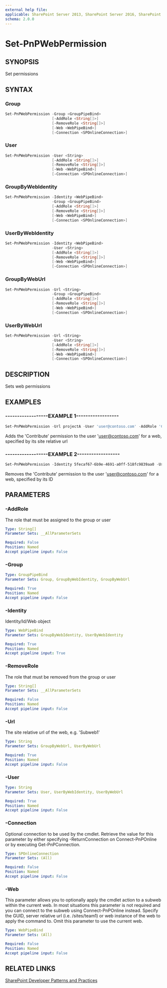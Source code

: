 ```yaml
---
external help file:
applicable: SharePoint Server 2013, SharePoint Server 2016, SharePoint Server 2019, SharePoint Online
schema: 2.0.0
---
```

# Set-PnPWebPermission

## SYNOPSIS
Set permissions

## SYNTAX 

### Group
```powershell
Set-PnPWebPermission -Group <GroupPipeBind>
                     [-AddRole <String[]>]
                     [-RemoveRole <String[]>]
                     [-Web <WebPipeBind>]
                     [-Connection <SPOnlineConnection>]
```

### User
```powershell
Set-PnPWebPermission -User <String>
                     [-AddRole <String[]>]
                     [-RemoveRole <String[]>]
                     [-Web <WebPipeBind>]
                     [-Connection <SPOnlineConnection>]
```

### GroupByWebIdentity
```powershell
Set-PnPWebPermission -Identity <WebPipeBind>
                     -Group <GroupPipeBind>
                     [-AddRole <String[]>]
                     [-RemoveRole <String[]>]
                     [-Web <WebPipeBind>]
                     [-Connection <SPOnlineConnection>]
```

### UserByWebIdentity
```powershell
Set-PnPWebPermission -Identity <WebPipeBind>
                     -User <String>
                     [-AddRole <String[]>]
                     [-RemoveRole <String[]>]
                     [-Web <WebPipeBind>]
                     [-Connection <SPOnlineConnection>]
```

### GroupByWebUrl
```powershell
Set-PnPWebPermission -Url <String>
                     -Group <GroupPipeBind>
                     [-AddRole <String[]>]
                     [-RemoveRole <String[]>]
                     [-Web <WebPipeBind>]
                     [-Connection <SPOnlineConnection>]
```

### UserByWebUrl
```powershell
Set-PnPWebPermission -Url <String>
                     -User <String>
                     [-AddRole <String[]>]
                     [-RemoveRole <String[]>]
                     [-Web <WebPipeBind>]
                     [-Connection <SPOnlineConnection>]
```

## DESCRIPTION
Sets web permissions

## EXAMPLES

### ------------------EXAMPLE 1------------------
```powershell
Set-PnPWebPermission -Url projectA -User 'user@contoso.com' -AddRole 'Contribute'
```

Adds the 'Contribute' permission to the user 'user@contoso.com' for a web, specified by its site relative url

### ------------------EXAMPLE 2------------------
```powershell
Set-PnPWebPermission -Identity 5fecaf67-6b9e-4691-a0ff-518fc9839aa0 -User 'user@contoso.com' -RemoveRole 'Contribute'
```

Removes the 'Contribute' permission to the user 'user@contoso.com' for a web, specified by its ID

## PARAMETERS

### -AddRole
The role that must be assigned to the group or user

```yaml
Type: String[]
Parameter Sets: __AllParameterSets

Required: False
Position: Named
Accept pipeline input: False
```

### -Group


```yaml
Type: GroupPipeBind
Parameter Sets: Group, GroupByWebIdentity, GroupByWebUrl

Required: True
Position: Named
Accept pipeline input: False
```

### -Identity
Identity/Id/Web object

```yaml
Type: WebPipeBind
Parameter Sets: GroupByWebIdentity, UserByWebIdentity

Required: True
Position: Named
Accept pipeline input: True
```

### -RemoveRole
The role that must be removed from the group or user

```yaml
Type: String[]
Parameter Sets: __AllParameterSets

Required: False
Position: Named
Accept pipeline input: False
```

### -Url
The site relative url of the web, e.g. 'Subweb1'

```yaml
Type: String
Parameter Sets: GroupByWebUrl, UserByWebUrl

Required: True
Position: Named
Accept pipeline input: False
```

### -User


```yaml
Type: String
Parameter Sets: User, UserByWebIdentity, UserByWebUrl

Required: True
Position: Named
Accept pipeline input: False
```

### -Connection
Optional connection to be used by the cmdlet. Retrieve the value for this parameter by either specifying -ReturnConnection on Connect-PnPOnline or by executing Get-PnPConnection.

```yaml
Type: SPOnlineConnection
Parameter Sets: (All)

Required: False
Position: Named
Accept pipeline input: False
```

### -Web
This parameter allows you to optionally apply the cmdlet action to a subweb within the current web. In most situations this parameter is not required and you can connect to the subweb using Connect-PnPOnline instead. Specify the GUID, server relative url (i.e. /sites/team1) or web instance of the web to apply the command to. Omit this parameter to use the current web.

```yaml
Type: WebPipeBind
Parameter Sets: (All)

Required: False
Position: Named
Accept pipeline input: False
```

## RELATED LINKS

[SharePoint Developer Patterns and Practices](https://aka.ms/sppnp)